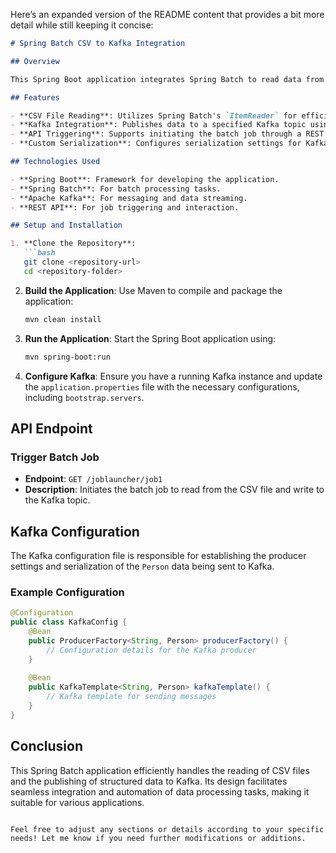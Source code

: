 Here’s an expanded version of the README content that provides a bit more detail while still keeping it concise:

```markdown
# Spring Batch CSV to Kafka Integration

## Overview

This Spring Boot application integrates Spring Batch to read data from a CSV file and publish it to a Kafka topic. The application includes a REST API controller that triggers the batch job, allowing for easy interaction and automation of data processing workflows. The CSV data is mapped to a payload named `Person`, enabling structured handling of the data.

## Features

- **CSV File Reading**: Utilizes Spring Batch's `ItemReader` for efficient data extraction from CSV files.
- **Kafka Integration**: Publishes data to a specified Kafka topic using Spring Batch's `ItemWriter`.
- **API Triggering**: Supports initiating the batch job through a REST API, allowing for integration with other systems.
- **Custom Serialization**: Configures serialization settings for Kafka, ensuring that the `Person` objects are correctly serialized when sent to the topic.

## Technologies Used

- **Spring Boot**: Framework for developing the application.
- **Spring Batch**: For batch processing tasks.
- **Apache Kafka**: For messaging and data streaming.
- **REST API**: For job triggering and interaction.

## Setup and Installation

1. **Clone the Repository**:
   ```bash
   git clone <repository-url>
   cd <repository-folder>
   ```

2. **Build the Application**:
   Use Maven to compile and package the application:
   ```bash
   mvn clean install
   ```

3. **Run the Application**:
   Start the Spring Boot application using:
   ```bash
   mvn spring-boot:run
   ```

4. **Configure Kafka**:
   Ensure you have a running Kafka instance and update the `application.properties` file with the necessary configurations, including `bootstrap.servers`.

## API Endpoint

### Trigger Batch Job

- **Endpoint**: `GET /joblauncher/job1`
- **Description**: Initiates the batch job to read from the CSV file and write to the Kafka topic.

## Kafka Configuration

The Kafka configuration file is responsible for establishing the producer settings and serialization of the `Person` data being sent to Kafka.

### Example Configuration

```java
@Configuration
public class KafkaConfig {
    @Bean
    public ProducerFactory<String, Person> producerFactory() {
        // Configuration details for the Kafka producer
    }
    
    @Bean
    public KafkaTemplate<String, Person> kafkaTemplate() {
        // Kafka template for sending messages
    }
}
```

## Conclusion

This Spring Batch application efficiently handles the reading of CSV files and the publishing of structured data to Kafka. Its design facilitates seamless integration and automation of data processing tasks, making it suitable for various applications.

```

Feel free to adjust any sections or details according to your specific needs! Let me know if you need further modifications or additions.

